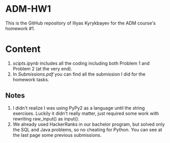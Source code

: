 # ADM-HW1
This is the GitHub repository of Iliyas Kyrykbayev for the ADM course's homework #1.

# Content
1. *scipts.ipynb* includes all the coding including both Problem 1 and Problem 2 (at the very end).
2. In *Submissions.pdf* you can find all the submission I did for the homework tasks.

## Notes
1. I didn't realize I was using PyPy2 as a language until the string exercises. Luckily it didn't really matter, just required some work with rewriting raw_input() as input().
2. We already used HackerRanks in our bachelor program, but solved only the SQL and Java problems, so no cheating for Python. You can see at the last page some previous submissions.
